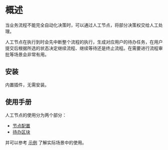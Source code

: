 # 概述

<PluginInfo name="workflow-manual" link="/handbook/workflow/plugins/manual"></PluginInfo>

当业务流程不能完全自动化决策时，可以通过人工节点，将部分决策权交给人工处理。

人工节点在执行到时会先中断整个流程的执行，生成对应用户的待办任务，在用户提交后根据所选的状态决定继续流程、继续等待还是终止流程。在需要进行流程审批等场景会非常有用。

## 安装

内置插件，无需安装。

## 使用手册

人工节点的使用分为两个部分：

- [节点配置](./node.md)
- [待办区块](./block.md)

并可以参考 [示例](./example.md) 了解实际场景中的使用。
